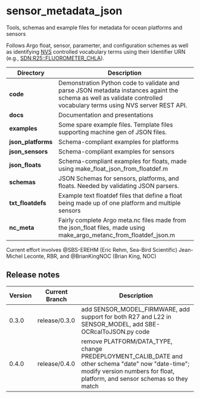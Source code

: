 # sensor_metadata_json
Tools, schemas and example files for metadata for ocean platforms and sensors

Follows Argo float, sensor, paramerter, and configuration schemes as well as identifying [NVS](https://vocab.nerc.ac.uk/) controlled vocabulary terms using their Identifier URN (e.g., [SDN:R25::FLUOROMETER_CHLA](http://vocab.nerc.ac.uk/collection/R25/current/FLUOROMETER_CHLA/)).

| Directory | Description|
| --- | --- |
| **code** | Demonstration Python code to validate and parse JSON metadata instances againt the schema as well as validate controlled vocabulary terms using NVS server REST API.|
| **docs** | Documentation and presentations
| **examples** | Some spare example files.  Template files supporting machine gen of JSON files.
| **json_platforms** | Schema-compliant examples for platforms|
| **json_sensors** | Schema-compliant examples for sensors|
| **json_floats** | Schema-compliant examples for floats, made using make_float_json_from_floatdef.m|
| **schemas** | JSON Schemas for sensors, platforms, and floats.  Needed by validating JSON parsers.|
| **txt_floatdefs** | Example text floatdef files that define a float being made up of one platform and multiple sensors|
| **nc_meta** | Fairly complete Argo meta.nc files made from the json_float files, made using make_argo_metanc_from_floatdef_json.m|

Current effort involves @SBS-EREHM (Eric Rehm, Sea-Bird Scientific) Jean-Michel Leconte, RBR, and @BrianKingNOC (Brian King, NOC)


## Release notes
| Version | Current Branch | Description|
| --- | --- | --- |
| 0.3.0 | release/0.3.0 | add SENSOR_MODEL_FIRMWARE, add support for both R27 and L22 in SENSOR_MODEL, add SBE-OCRcalToJSON.py code | 
| 0.4.0 | release/0.4.0 | remove PLATFORM/DATA_TYPE, change PREDEPLOYMENT_CALIB_DATE and other schema "date" now "date-time"; modify version numbers for float, platform, and sensor schemas so they match | 
